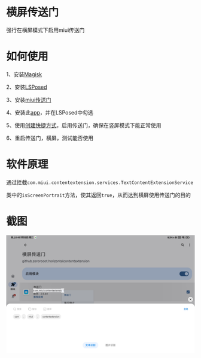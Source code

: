 # 横屏传送门

强行在横屏模式下启用miui传送门

# 如何使用

1、安装[Magisk](https://github.com/topjohnwu/Magisk)

2、安装[LSPosed](https://github.com/LSPosed/LSPosed)

3、安装[miui传送门](https://github.com/zerorooot/HorizontalContentextension/blob/main/util/%E4%BC%A0%E9%80%81%E9%97%A8_2.5.64.apk)

4、安装此[app](https://github.com/zerorooot/HorizontalContentextension/blob/main/util/app)，并在LSPosed中勾选

5、使用[创建快捷方式](https://github.com/zerorooot/HorizontalContentextension/blob/main/util/%E5%88%9B%E5%BB%BA%E5%BF%AB%E6%8D%B7%E6%96%B9%E5%BC%8F.apk)，启用传送门，确保在竖屏模式下能正常使用

6、重启传送门，横屏，测试能否使用

# 软件原理

通过拦截`com.miui.contentextension.services.TextContentExtensionService`

类中的`isScreenPortrait`方法，使其返回`true`，从而达到横屏使用传送门的目的

# 截图


![图片识别](https://github.com/zerorooot/HorizontalContentextension/raw/main/util/photo.jpg)
